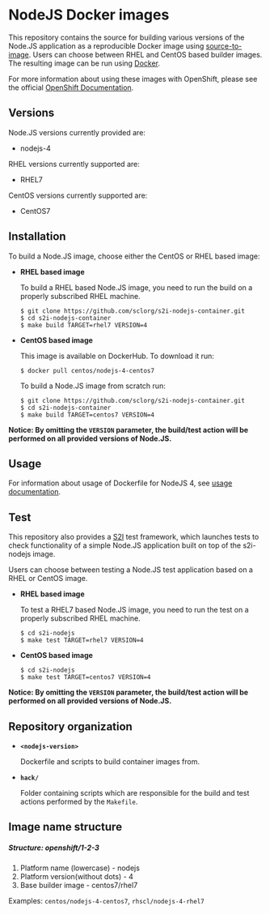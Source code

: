 NodeJS Docker images
====================

This repository contains the source for building various versions of
the Node.JS application as a reproducible Docker image using
[source-to-image](https://github.com/openshift/source-to-image).
Users can choose between RHEL and CentOS based builder images.
The resulting image can be run using [Docker](http://docker.io).

For more information about using these images with OpenShift, please see the
official [OpenShift Documentation](https://docs.openshift.org/latest/using_images/s2i_images/nodejs.html).


Versions
---------------
Node.JS versions currently provided are:
* nodejs-4

RHEL versions currently supported are:
* RHEL7

CentOS versions currently supported are:
* CentOS7


Installation
---------------
To build a Node.JS image, choose either the CentOS or RHEL based image:
*  **RHEL based image**

    To build a RHEL based Node.JS image, you need to run the build on a properly
    subscribed RHEL machine.

    ```
    $ git clone https://github.com/sclorg/s2i-nodejs-container.git
    $ cd s2i-nodejs-container
    $ make build TARGET=rhel7 VERSION=4
    ```

*  **CentOS based image**

    This image is available on DockerHub. To download it run:

    ```
    $ docker pull centos/nodejs-4-centos7
    ```

    To build a Node.JS image from scratch run:

    ```
    $ git clone https://github.com/sclorg/s2i-nodejs-container.git
    $ cd s2i-nodejs-container
    $ make build TARGET=centos7 VERSION=4
    ```

**Notice: By omitting the `VERSION` parameter, the build/test action will be performed
on all provided versions of Node.JS.**


Usage
---------------------------------

For information about usage of Dockerfile for NodeJS 4,
see [usage documentation](4/README.md).

Test
---------------------
This repository also provides a [S2I](https://github.com/openshift/source-to-image) test framework,
which launches tests to check functionality of a simple Node.JS application built on top of the s2i-nodejs image.

Users can choose between testing a Node.JS test application based on a RHEL or CentOS image.

*  **RHEL based image**

    To test a RHEL7 based Node.JS image, you need to run the test on a properly
    subscribed RHEL machine.

    ```
    $ cd s2i-nodejs
    $ make test TARGET=rhel7 VERSION=4
    ```

*  **CentOS based image**

    ```
    $ cd s2i-nodejs
    $ make test TARGET=centos7 VERSION=4
    ```

**Notice: By omitting the `VERSION` parameter, the build/test action will be performed
on all provided versions of Node.JS.**


Repository organization
------------------------
* **`<nodejs-version>`**

    Dockerfile and scripts to build container images from.

* **`hack/`**

    Folder containing scripts which are responsible for the build and test actions performed by the `Makefile`.


Image name structure
------------------------
##### Structure: openshift/1-2-3

1. Platform name (lowercase) - nodejs
2. Platform version(without dots) - 4
3. Base builder image - centos7/rhel7

Examples: `centos/nodejs-4-centos7`, `rhscl/nodejs-4-rhel7`


